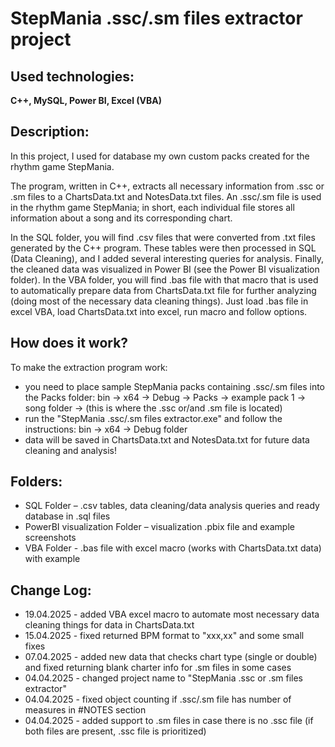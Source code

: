# StepMania .ssc/.sm files extractor project

## Used technologies:
**C++, MySQL, Power BI, Excel (VBA)**

## Description:
In this project, I used for database my own custom packs created for the rhythm game StepMania.

The program, written in C++, extracts all necessary information from .ssc or .sm files to a ChartsData.txt and NotesData.txt files.
An .ssc/.sm file is used in the rhythm game StepMania; in short, each individual file stores all information about a song and its corresponding chart.

In the SQL folder, you will find .csv files that were converted from .txt files generated by the C++ program. These tables were then processed in SQL (Data Cleaning), and I added several interesting queries for analysis. Finally, the cleaned data was visualized in Power BI (see the Power BI visualization folder).
In the VBA folder, you will find .bas file with that macro that is used to automatically prepare data from ChartsData.txt file for further analyzing (doing most of the necessary data cleaning things). Just load .bas file in excel VBA, load ChartsData.txt into excel, run macro and follow options.

## How does it work?
To make the extraction program work:
- you need to place sample StepMania packs containing .ssc/.sm files into the Packs folder: bin -> x64 -> Debug -> Packs -> example pack 1 -> song folder -> (this is where the .ssc or/and .sm file is located)
- run the "StepMania .ssc/.sm files extractor.exe" and follow the instructions: bin -> x64 -> Debug folder
- data will be saved in ChartsData.txt and NotesData.txt for future data cleaning and analysis!

## Folders:
- SQL Folder – .csv tables, data cleaning/data analysis queries and ready database in .sql files
- PowerBI visualization Folder – visualization .pbix file and example screenshots
- VBA Folder - .bas file with excel macro (works with ChartsData.txt data) with example

## Change Log:
- 19.04.2025 - added VBA excel macro to automate most necessary data cleaning things for data in ChartsData.txt
- 15.04.2025 - fixed returned BPM format to "xxx,xx" and some small fixes
- 07.04.2025 - added new data that checks chart type (single or double) and fixed returning blank charter info for .sm files in some cases
- 04.04.2025 - changed project name to "StepMania .ssc or .sm files extractor"
- 04.04.2025 - fixed object counting if .ssc/.sm file has number of measures in #NOTES section
- 04.04.2025 - added support to .sm files in case there is no .ssc file (if both files are present, .ssc file is prioritized)
